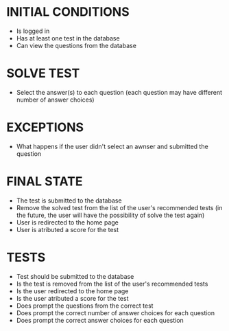# INITIAL CONDITIONS
* Is logged in
* Has at least one test in the database
* Can view the questions from the database

# SOLVE TEST
* Select the answer(s) to each question (each question may have different number of answer choices)

# EXCEPTIONS
* What happens if the user didn't select an awnser and submitted the question

# FINAL STATE
* The test is submitted to the database
* Remove the solved test from the list of the user's recommended tests (in the future, the user will have the possibility of solve the test again)
* User is redirected to the home page
* User is atributed a score for the test

# TESTS
* Test should be submitted to the database
* Is the test is removed from the list of the user's recommended tests
* Is the user redirected to the home page
* Is the user atributed a score for the test
* Does prompt the questions from the correct test
* Does prompt the correct number of answer choices for each question
* Does prompt the correct answer choices for each question
